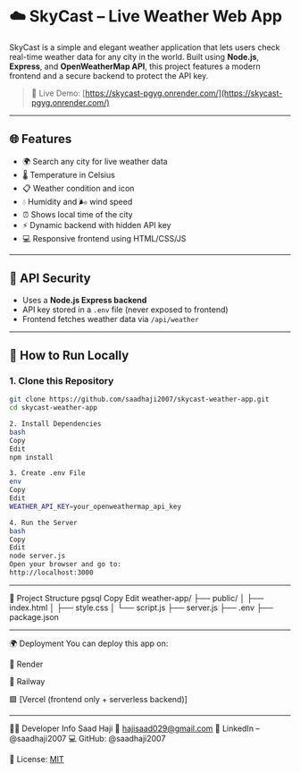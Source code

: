 # ☁️ SkyCast – Live Weather Web App

SkyCast is a simple and elegant weather application that lets users check real-time weather data for any city in the world. Built using **Node.js**, **Express**, and **OpenWeatherMap API**, this project features a modern frontend and a secure backend to protect the API key.

> 🔗 Live Demo: [https://skycast-pgyg.onrender.com/](https://skycast-pgyg.onrender.com/)
---

## 🌐 Features

- 🌍 Search any city for live weather data
- 🌡 Temperature in Celsius
- 📋 Weather condition and icon
- 💧 Humidity and 🌬 wind speed
- ⏰ Shows local time of the city
- ⚡ Dynamic backend with hidden API key
- 💻 Responsive frontend using HTML/CSS/JS

---

## 🔐 API Security

- Uses a **Node.js Express backend**
- API key stored in a `.env` file (never exposed to frontend)
- Frontend fetches weather data via `/api/weather`

---

## 🚀 How to Run Locally

### 1. Clone this Repository
```bash
git clone https://github.com/saadhaji2007/skycast-weather-app.git
cd skycast-weather-app

2. Install Dependencies
bash
Copy
Edit
npm install

3. Create .env File
env
Copy
Edit
WEATHER_API_KEY=your_openweathermap_api_key

4. Run the Server
bash
Copy
Edit
node server.js
Open your browser and go to:
http://localhost:3000
```
---

📁 Project Structure
pgsql
Copy
Edit
weather-app/
├── public/
│   ├── index.html
│   ├── style.css
│   └── script.js
├── server.js
├── .env
├── package.json

---

🌍 Deployment
You can deploy this app on:

🔷 Render

🔶 Railway

🟩 [Vercel (frontend only + serverless backend)]

---
🧑‍💻 Developer Info
Saad Haji
📧 hajisaad029@gmail.com
🔗 LinkedIn – @saadhaji2007
💻 GitHub: @saadhaji2007

📝 License: [MIT](./LICENSE)
